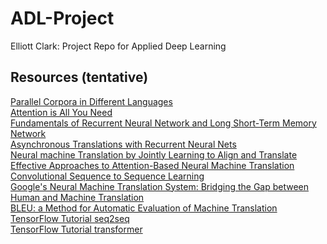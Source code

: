 # ADL-Project
Elliott Clark: Project Repo for Applied Deep Learning  

## Resources (tentative)  
[Parallel Corpora in Different Languages](http://www.manythings.org/anki/)  
[Attention is All You Need](chrome-extension://efaidnbmnnnibpcajpcglclefindmkaj/https://arxiv.org/pdf/1706.03762.pdf)  
[Fundamentals of Recurrent Neural Network and Long Short-Term Memory Network](chrome-extension://efaidnbmnnnibpcajpcglclefindmkaj/https://arxiv.org/pdf/1808.03314.pdf)  
[Asynchronous Translations with Recurrent Neural Nets]()   
[Neural machine Translation by Jointly Learning to Align and Translate]()  
[Effective Approaches to Attention-Based Neural Machine Translation]()  
[Convolutional Sequence to Sequence Learning]()  
[Google's Neural Machine Translation System: Bridging the Gap between Human and Machine Translation]()  
[BLEU: a Method for Automatic Evaluation of Machine Translation]()  
[TensorFlow Tutorial seq2seq](https://www.tensorflow.org/text/tutorials/nmt_with_attention)   
[TensorFlow Tutorial transformer](https://www.tensorflow.org/text/tutorials/transformer)  
